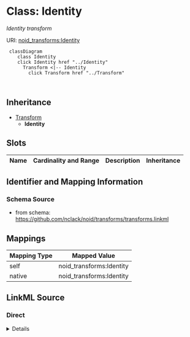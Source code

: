 

# Class: Identity 


_Identity transform_





URI: [noid_transforms:Identity](https://github.com/nclack/noid/transforms/Identity)






```mermaid
 classDiagram
    class Identity
    click Identity href "../Identity"
      Transform <|-- Identity
        click Transform href "../Transform"
      
      
```





## Inheritance
* [Transform](Transform.md)
    * **Identity**



## Slots

| Name | Cardinality and Range | Description | Inheritance |
| ---  | --- | --- | --- |









## Identifier and Mapping Information







### Schema Source


* from schema: https://github.com/nclack/noid/transforms/transforms.linkml




## Mappings

| Mapping Type | Mapped Value |
| ---  | ---  |
| self | noid_transforms:Identity |
| native | noid_transforms:Identity |







## LinkML Source

<!-- TODO: investigate https://stackoverflow.com/questions/37606292/how-to-create-tabbed-code-blocks-in-mkdocs-or-sphinx -->

### Direct

<details>
```yaml
name: Identity
description: Identity transform
from_schema: https://github.com/nclack/noid/transforms/transforms.linkml
is_a: Transform

```
</details>

### Induced

<details>
```yaml
name: Identity
description: Identity transform
from_schema: https://github.com/nclack/noid/transforms/transforms.linkml
is_a: Transform

```
</details>